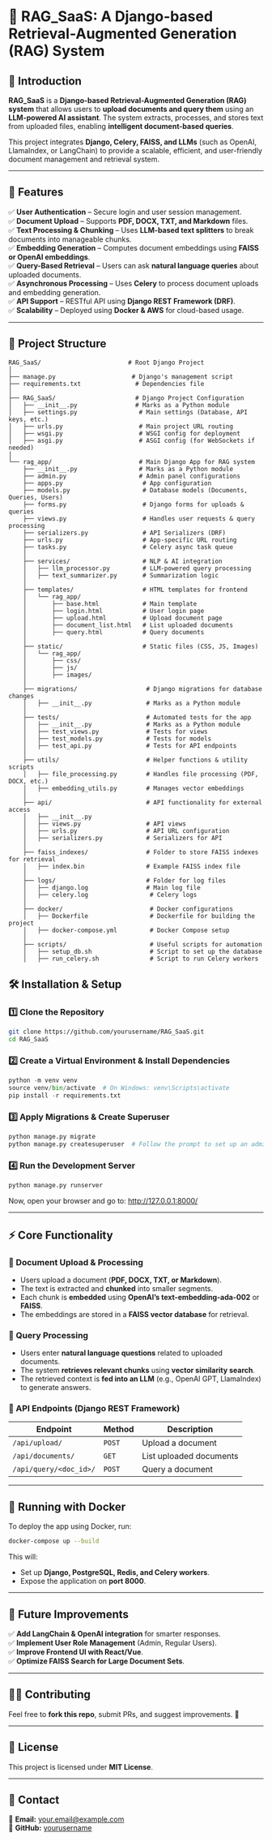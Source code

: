 # 🚀 RAG_SaaS: A Django-based Retrieval-Augmented Generation (RAG) System

## 📖 Introduction
**RAG_SaaS** is a **Django-based Retrieval-Augmented Generation (RAG) system** that allows users to **upload documents and query them** using an **LLM-powered AI assistant**. The system extracts, processes, and stores text from uploaded files, enabling **intelligent document-based queries**.

This project integrates **Django, Celery, FAISS, and LLMs** (such as OpenAI, LlamaIndex, or LangChain) to provide a scalable, efficient, and user-friendly document management and retrieval system.

---

## 🚀 Features
✅ **User Authentication** – Secure login and user session management.  
✅ **Document Upload** – Supports **PDF, DOCX, TXT, and Markdown** files.  
✅ **Text Processing & Chunking** – Uses **LLM-based text splitters** to break documents into manageable chunks.  
✅ **Embedding Generation** – Computes document embeddings using **FAISS or OpenAI embeddings**.  
✅ **Query-Based Retrieval** – Users can ask **natural language queries** about uploaded documents.  
✅ **Asynchronous Processing** – Uses **Celery** to process document uploads and embedding generation.  
✅ **API Support** – RESTful API using **Django REST Framework (DRF)**.  
✅ **Scalability** – Deployed using **Docker & AWS** for cloud-based usage.  

---

## 📂 Project Structure

```
RAG_SaaS/                        # Root Django Project
│
├── manage.py                     # Django's management script
├── requirements.txt               # Dependencies file
│
├── RAG_SaaS/                      # Django Project Configuration
│   ├── __init__.py                # Marks as a Python module
│   ├── settings.py                 # Main settings (Database, API keys, etc.)
│   ├── urls.py                     # Main project URL routing
│   ├── wsgi.py                     # WSGI config for deployment
│   ├── asgi.py                     # ASGI config (for WebSockets if needed)
│
└── rag_app/                        # Main Django App for RAG system
    ├── __init__.py                 # Marks as a Python module
    ├── admin.py                    # Admin panel configurations
    ├── apps.py                      # App configuration
    ├── models.py                    # Database models (Documents, Queries, Users)
    ├── forms.py                     # Django forms for uploads & queries
    ├── views.py                     # Handles user requests & query processing
    ├── serializers.py               # API Serializers (DRF)
    ├── urls.py                      # App-specific URL routing
    ├── tasks.py                     # Celery async task queue
    │
    ├── services/                    # NLP & AI integration
    │   ├── llm_processor.py         # LLM-powered query processing
    │   ├── text_summarizer.py       # Summarization logic
    │
    ├── templates/                   # HTML templates for frontend
    │   └── rag_app/
    │       ├── base.html            # Main template
    │       ├── login.html           # User login page
    │       ├── upload.html          # Upload document page
    │       ├── document_list.html   # List uploaded documents
    │       ├── query.html           # Query documents
    │
    ├── static/                      # Static files (CSS, JS, Images)
    │   └── rag_app/
    │       ├── css/
    │       ├── js/
    │       ├── images/
    │
    ├── migrations/                   # Django migrations for database changes
    │   ├── __init__.py               # Marks as a Python module
    │
    ├── tests/                        # Automated tests for the app
    │   ├── __init__.py               # Marks as a Python module
    │   ├── test_views.py             # Tests for views
    │   ├── test_models.py            # Tests for models
    │   ├── test_api.py               # Tests for API endpoints
    │
    ├── utils/                        # Helper functions & utility scripts
    │   ├── file_processing.py        # Handles file processing (PDF, DOCX, etc.)
    │   ├── embedding_utils.py        # Manages vector embeddings
    │
    ├── api/                          # API functionality for external access
    │   ├── __init__.py
    │   ├── views.py                  # API views
    │   ├── urls.py                   # API URL configuration
    │   ├── serializers.py            # Serializers for API
    │
    ├── faiss_indexes/                # Folder to store FAISS indexes for retrieval
    │   ├── index.bin                 # Example FAISS index file
    │
    ├── logs/                         # Folder for log files
    │   ├── django.log                # Main log file
    │   ├── celery.log                 # Celery logs
    │
    ├── docker/                        # Docker configurations
    │   ├── Dockerfile                 # Dockerfile for building the project
    │   ├── docker-compose.yml         # Docker Compose setup
    │
    ├── scripts/                       # Useful scripts for automation
    │   ├── setup_db.sh                # Script to set up the database
    │   ├── run_celery.sh              # Script to run Celery workers
```

## 🛠️ Installation & Setup

### 1️⃣ Clone the Repository

```bash
git clone https://github.com/yourusername/RAG_SaaS.git
cd RAG_SaaS
```

### 2️⃣ Create a Virtual Environment & Install Dependencies

```python
python -m venv venv
source venv/bin/activate  # On Windows: venv\Scripts\activate
pip install -r requirements.txt
```

### 3️⃣ Apply Migrations & Create Superuser

```python
python manage.py migrate
python manage.py createsuperuser  # Follow the prompt to set up an admin user
```

### 4️⃣ Run the Development Server
```python
python manage.py runserver
```

Now, open your browser and go to:
http://127.0.0.1:8000/

---

## ⚡ Core Functionality

### 🔹 Document Upload & Processing
- Users upload a document (**PDF, DOCX, TXT, or Markdown**).
- The text is extracted and **chunked** into smaller segments.
- Each chunk is **embedded** using **OpenAI’s text-embedding-ada-002** or **FAISS**.
- The embeddings are stored in a **FAISS vector database** for retrieval.

### 🔹 Query Processing
- Users enter **natural language questions** related to uploaded documents.
- The system **retrieves relevant chunks** using **vector similarity search**.
- The retrieved context is **fed into an LLM** (e.g., OpenAI GPT, LlamaIndex) to generate answers.

### 🔹 API Endpoints (Django REST Framework)
| **Endpoint**            | **Method** | **Description**            |
|-------------------------|------------|----------------------------|
| `/api/upload/`         | `POST`     | Upload a document          |
| `/api/documents/`      | `GET`      | List uploaded documents    |
| `/api/query/<doc_id>/` | `POST`     | Query a document           |

---

## 🚀 Running with Docker
To deploy the app using Docker, run:

```bash
docker-compose up --build
````

This will:

- Set up **Django, PostgreSQL, Redis, and Celery workers**.
- Expose the application on **port 8000**.

---

## 🧠 Future Improvements
✅ **Add LangChain & OpenAI integration** for smarter responses.  
✅ **Implement User Role Management** (Admin, Regular Users).  
✅ **Improve Frontend UI with React/Vue**.  
✅ **Optimize FAISS Search for Large Document Sets**.  

---

## 👨‍💻 Contributing
Feel free to **fork this repo**, submit PRs, and suggest improvements. 🚀

---

## 📄 License
This project is licensed under **MIT License**.

---

## 📩 Contact
📧 **Email:** your.email@example.com  
🐙 **GitHub:** [yourusername](https://github.com/yourusername)  

